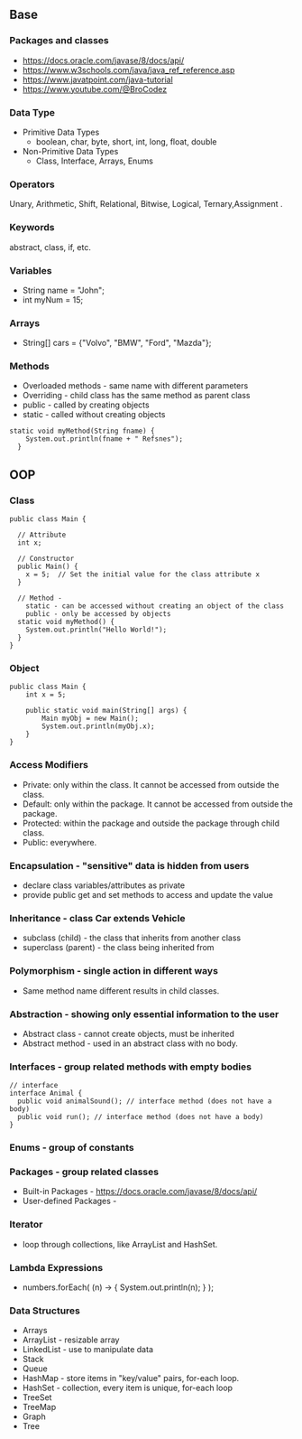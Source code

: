 ## Base

### Packages and classes

- https://docs.oracle.com/javase/8/docs/api/
- https://www.w3schools.com/java/java_ref_reference.asp
- https://www.javatpoint.com/java-tutorial
- https://www.youtube.com/@BroCodez

### Data Type

- Primitive Data Types
  - boolean, char, byte, short, int, long, float, double
- Non-Primitive Data Types
  - Class, Interface, Arrays, Enums

### Operators

Unary, Arithmetic, Shift, Relational, Bitwise, Logical, Ternary,Assignment .

### Keywords

abstract, class, if, etc.

### Variables

- String name = "John";
- int myNum = 15;

### Arrays

- String[] cars = {"Volvo", "BMW", "Ford", "Mazda"};

### Methods

- Overloaded methods - same name with different parameters
- Overriding - child class has the same method as parent class
- public - called by creating objects
- static - called without creating objects

```
static void myMethod(String fname) {
    System.out.println(fname + " Refsnes");
  }
```

## OOP

### Class

```
public class Main {

  // Attribute
  int x;

  // Constructor
  public Main() {
    x = 5;  // Set the initial value for the class attribute x
  }

  // Method -
    static - can be accessed without creating an object of the class
    public - only be accessed by objects
  static void myMethod() {
    System.out.println("Hello World!");
  }
}
```

### Object

```
public class Main {
    int x = 5;

    public static void main(String[] args) {
        Main myObj = new Main();
        System.out.println(myObj.x);
    }
}
```

### Access Modifiers

- Private: only within the class. It cannot be accessed from outside the class.
- Default: only within the package. It cannot be accessed from outside the package.
- Protected: within the package and outside the package through child class.
- Public: everywhere.

### Encapsulation - "sensitive" data is hidden from users

- declare class variables/attributes as private
- provide public get and set methods to access and update the value

### Inheritance - class Car extends Vehicle

- subclass (child) - the class that inherits from another class
- superclass (parent) - the class being inherited from

### Polymorphism - single action in different ways

- Same method name different results in child classes.

### Abstraction - showing only essential information to the user

- Abstract class - cannot create objects, must be inherited
- Abstract method - used in an abstract class with no body.

### Interfaces - group related methods with empty bodies

```
// interface
interface Animal {
  public void animalSound(); // interface method (does not have a body)
  public void run(); // interface method (does not have a body)
}
```

### Enums - group of constants

### Packages - group related classes

- Built-in Packages - https://docs.oracle.com/javase/8/docs/api/
- User-defined Packages -

### Iterator

- loop through collections, like ArrayList and HashSet.

### Lambda Expressions

- numbers.forEach( (n) -> { System.out.println(n); } );

### Data Structures

- Arrays
- ArrayList - resizable array
- LinkedList - use to manipulate data
- Stack
- Queue
- HashMap - store items in "key/value" pairs, for-each loop.
- HashSet - collection, every item is unique, for-each loop
- TreeSet
- TreeMap
- Graph
- Tree
